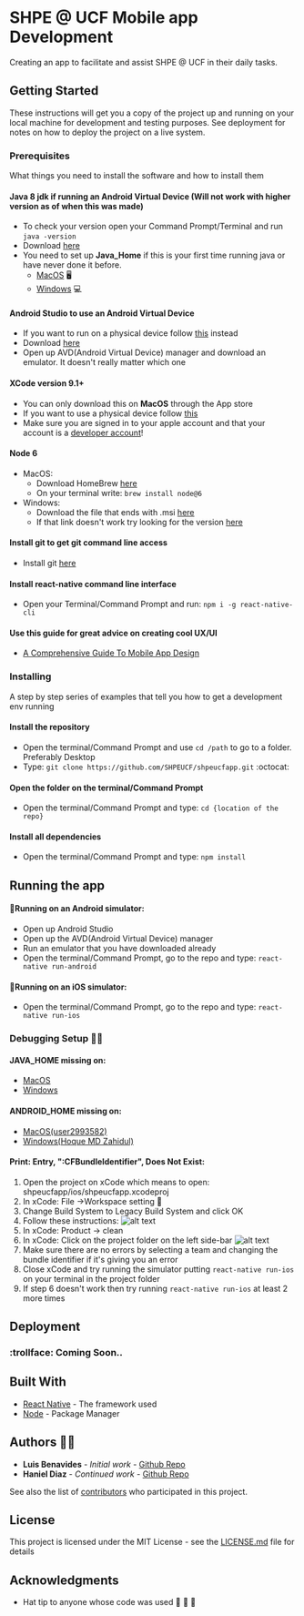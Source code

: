 # SHPE @ UCF Mobile app Development

Creating an app to facilitate and assist SHPE @ UCF in their daily tasks.

## Getting Started

These instructions will get you a copy of the project up and running on your local machine for development and testing purposes. See deployment for notes on how to deploy the project on a live system.

### Prerequisites

What things you need to install the software and how to install them

#### Java 8 jdk if running an Android Virtual Device (Will not work with higher version as of when this was made) 
* To check your version open your Command Prompt/Terminal and run `java -version`
* Download [here](https://www.oracle.com/technetwork/java/javase/downloads/jdk8-downloads-2133151.html)
* You need to set up **Java_Home** if this is your first time running java or have never done it before.
    * [MacOS](https://dalanzg.github.io/tips-tutorials/mac/2016/03/21/how-to-set-java_home-on-mac-os-x/) :desktop_computer:
    * [Windows](https://www.architectryan.com/2018/03/17/add-to-the-path-on-windows-10/) :computer:

#### Android Studio to use an Android Virtual Device

* If you want to run on a physical device follow [this](https://facebook.github.io/react-native/docs/running-on-device) instead
* Download [here](https://developer.android.com/studio)
* Open up AVD(Android Virtual Device) manager and download an emulator. It doesn't really matter which one

#### XCode version 9.1+
* You can only download this on **MacOS** through the App store
* If you want to use a physical device follow [this](https://facebook.github.io/react-native/docs/running-on-device)
* Make sure you are signed in to your apple account and that your account is a [developer account](https://9to5mac.com/2016/03/27/how-to-create-free-apple-developer-account-sideload-apps/)!

#### Node 6
* MacOS:
   * Download HomeBrew [here](https://brew.sh/)
   * On your terminal write: `brew install node@6`
* Windows:
   * Download the file that ends with .msi [here](https://nodejs.org/dist/v0.6.9/)
   * If that link doesn't work try looking for the version [here](https://nodejs.org/dist/)

#### Install git to get git command line access
* Install git [here](https://git-scm.com/downloads)

#### Install react-native command line interface
* Open your Terminal/Command Prompt and run: `npm i -g react-native-cli`

#### Use this guide for great advice on creating cool UX/UI

* [A Comprehensive Guide To Mobile App Design](https://www.smashingmagazine.com/2018/02/comprehensive-guide-to-mobile-app-design/)


### Installing

A step by step series of examples that tell you how to get a development env running

#### Install the repository
* Open the terminal/Command Prompt and use `cd /path` to go to a folder. Preferably Desktop
* Type: `git clone https://github.com/SHPEUCF/shpeucfapp.git` :octocat:

#### Open the folder on the terminal/Command Prompt
* Open the terminal/Command Prompt and type: `cd {location of the repo}`

#### Install all dependencies
* Open the terminal/Command Prompt and type: `npm install`



## Running the app

#### :robot:Running on an Android simulator:

* Open up Android Studio
* Open up the AVD(Android Virtual Device) manager
* Run an emulator that you have downloaded already
* Open the terminal/Command Prompt, go to the repo and type: `react-native run-android`


#### :iphone:Running on an iOS simulator:
* Open the terminal/Command Prompt, go to the repo and type: `react-native run-ios`

### Debugging Setup :man_technologist:
#### JAVA_HOME missing on:
* [MacOS](https://dalanzg.github.io/tips-tutorials/mac/2016/03/21/how-to-set-java_home-on-mac-os-x/)
* [Windows](https://docs.oracle.com/cd/E19182-01/820-7851/inst_cli_jdk_javahome_t/)

#### ANDROID_HOME missing on:
* [MacOS(user2993582)](https://stackoverflow.com/questions/19986214/setting-android-home-enviromental-variable-on-mac-os-x)
* [Windows(Hoque MD Zahidul)](https://stackoverflow.com/questions/27620262/sdk-location-not-found-define-location-with-sdk-dir-in-the-local-properties-fil)

#### Print: Entry, ":CFBundleIdentifier", Does Not Exist:
1. Open the project on xCode which means to open: shpeucfapp/ios/shpeucfapp.xcodeproj
2. In xCode: File ->Workspace setting :hammer:
3. Change Build System to Legacy Build System and click OK
4. Follow these instructions: 
![alt text](https://user-images.githubusercontent.com/2400215/45737941-92981200-bc08-11e8-80fc-978147db7a9a.png)
5. In xCode: Product -> clean
6. In xCode: Click on the project folder on the left side-bar
![alt text](https://i.imgur.com/t8v9oQy.png)
7. Make sure there are no errors by selecting a team and changing the bundle identifier if it's giving you an error
8. Close xCode and try running the simulator putting `react-native run-ios` on your terminal in the project folder
9. If step 6 doesn't work then try running `react-native run-ios` at least 2 more times

 

## Deployment

### :trollface: Coming Soon..

## Built With

* [React Native](https://facebook.github.io/react-native/) - The framework used
* [Node](https://nodejs.org/en/) - Package Manager

## Authors :man_technologist:

* **Luis Benavides** - *Initial work* - [Github Repo](https://github.com/luisbenan)
* **Haniel Diaz** - *Continued work* - [Github Repo](https://github.com/HanielDiaz)


See also the list of [contributors](https://github.com/SHPEUCF/shpeucfapp/graphs/contributors) who participated in this project.

## License

This project is licensed under the MIT License - see the [LICENSE.md](LICENSE.md) file for details

## Acknowledgments

* Hat tip to anyone whose code was used :tada: :tada: :tada:
